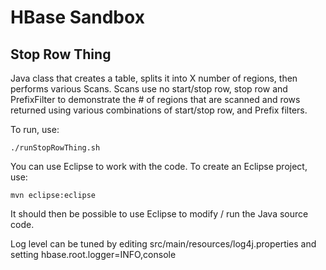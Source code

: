 # HBase Sandbox

## Stop Row Thing

Java class that creates a table, splits it into X number of regions, then performs various Scans.
Scans use no start/stop row, stop row and PrefixFilter to demonstrate the # of regions that are
scanned and rows returned using various combinations of start/stop row, and Prefix filters.

To run, use:

	./runStopRowThing.sh

You can use Eclipse to work with the code.  To create an Eclipse project, use:

	mvn eclipse:eclipse

It should then be possible to use Eclipse to modify / run the Java source code.

Log level can be tuned by editing src/main/resources/log4j.properties and
setting hbase.root.logger=INFO,console

